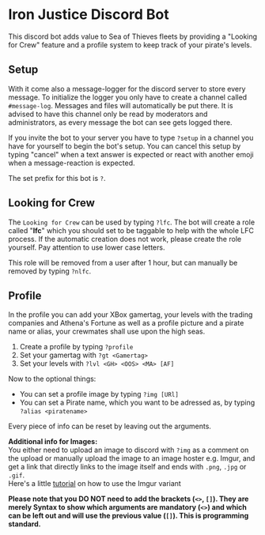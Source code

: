 # Iron Justice Discord Bot

This discord bot adds value to Sea of Thieves fleets by providing a "Looking for Crew" feature and a profile system to keep track of your pirate's levels.

## Setup

With it come also a message-logger for the discord server to store every message.
To initialize the logger you only have to create a channel called `#message-log`. Messages and files will automatically be put there. It is advised to have this channel only be read by moderators and administrators, as every message the bot can see gets logged there.

If you invite the bot to your server you have to type `?setup` in a channel you have for yourself to begin the bot's setup. You can cancel this setup by typing "cancel" when a text answer is expected or react with another emoji when a message-reaction is expected.

The set prefix for this bot is `?`.

## Looking for Crew

The `Looking for Crew` can be used by typing `?lfc`. The bot will create a role called "**lfc**" which you should set to be taggable to help with the whole LFC process. If the automatic creation does not work, please create the role yourself. Pay attention to use lower case letters.

This role will be removed from a user after 1 hour, but can manually be removed by typing `?nlfc`.

## Profile

In the profile you can add your XBox gamertag, your levels with the trading companies and Athena's Fortune as well as a profile picture and a pirate name or alias, your crewmates shall use upon the high seas.

1. Create a profile by typing `?profile`
2. Set your gamertag with `?gt <Gamertag>`
3. Set your levels with `?lvl <GH> <OOS> <MA> [AF]`

Now to the optional things:

* You can set a profile image by typing `?img [URl]`
* You can set a Pirate name, which you want to be adressed as, by typing `?alias <piratename>`

Every piece of info can be reset by leaving out the arguments.

**Additional info for Images:**\
You either need to upload an image to discord with `?img` as a comment on the upload or manually upload the image to an image hoster e.g. Imgur, and get a link that directly links to the image itself and ends with `.png`, `.jpg` or `.gif`.\
Here's a little [tutorial](https://imgur.com/gallery/L2IsRy0) on how to use the Imgur variant

**Please note that you DO NOT need to add the brackets (`<>`, `[]`). They are merely Syntax to show which arguments are mandatory (`<>`) and which can be left out and will use the previous value (`[]`). This is programming standard.**